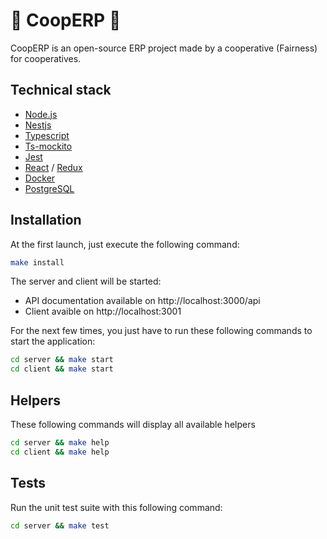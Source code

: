 # :seedling: CoopERP :seedling:

CoopERP is an open-source ERP project made by a cooperative (Fairness) for cooperatives.

## Technical stack

- [Node.js](https://nodejs.org)
- [Nestjs](https://nestjs.com/)
- [Typescript](https://www.typescriptlang.org/)
- [Ts-mockito](https://github.com/NagRock/ts-mockito)
- [Jest](https://jestjs.io/)
- [React](https://fr.reactjs.org/) / [Redux](https://redux.js.org/)
- [Docker](https://www.docker.com/)
- [PostgreSQL](https://www.postgresql.org/)

## Installation

At the first launch, just execute the following command:

```bash
make install
```

The server and client will be started:

- API documentation available on http://localhost:3000/api
- Client avaible on http://localhost:3001

For the next few times, you just have to run these following commands to start the application:

```bash
cd server && make start
cd client && make start
```

## Helpers

These following commands will display all available helpers

```bash
cd server && make help
cd client && make help
```

## Tests

Run the unit test suite with this following command:

```bash
cd server && make test
```
